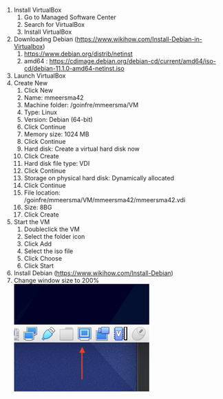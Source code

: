 1. Install VirtualBox
   1. Go to Managed Software Center
   2. Search for VirtualBox
   3. Install VirtualBox
2. Downloading Debian (https://www.wikihow.com/Install-Debian-in-Virtualbox)
   1. https://www.debian.org/distrib/netinst
   2. amd64 : https://cdimage.debian.org/debian-cd/current/amd64/iso-cd/debian-11.1.0-amd64-netinst.iso 
3. Launch VirtualBox
4. Create New
   1. Click New
   2. Name: mmeersma42
   3. Machine folder: /goinfre/mmeersma/VM
   4. Type: Linux
   5. Version: Debian (64-bit)
   6. Click Continue
   7. Memory size: 1024 MB
   8. Click Continue
   9. Hard disk: Create a virtual hard disk now
   10. Click Create
   11. Hard disk file type: VDI
   12. Click Continue
   13. Storage on physical hard disk: Dynamically allocated
   14. Click Continue
   15. File location: /goinfre/mmeersma/VM/mmeersma42/mmeersma42.vdi
   16. Size: 8BG
   17. Click Create
5.  Start the VM
    1.  Doubleclick the VM 
    2.  Select the folder icon
    3.  Click Add
    4.  Select the iso file
    5.  Click Choose
    6.  Click Start
6.  Install Debian (https://www.wikihow.com/Install-Debian)
7.  Change window size to 200%  
![Alt text](Screen%20Shot%202021-11-11%20at%203.00.46%20PM.png)